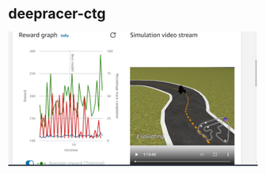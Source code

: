 # deepracer-ctg
![awsdeepracerbangladesh](https://github.com/riyadhuddin/deepracer-ctg/blob/main/img/awsdeepoct.JPG)

